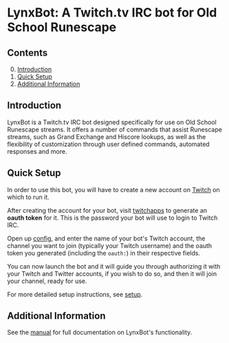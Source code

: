# LynxBot: A Twitch.tv IRC bot for Old School Runescape

## Contents

0. [Introduction](#introduction)
1. [Quick Setup](#quick-setup)
2. [Additional Information](#additional-information)

## Introduction

LynxBot is a Twitch.tv IRC bot designed specifically for use on Old School
Runescape streams. It offers a number of commands that assist Runescape
streams, such as Grand Exchange and Hiscore lookups, as well as the flexibility
of customization through user defined commands, automated responses and more.

## Quick Setup

In order to use this bot, you will have to create a new account on
[Twitch](http://twitch.tv) on which to run it.

After creating the account for your bot, visit
[twitchapps](https://twitchapps.com/tmi) to generate an **oauth token** for it.
This is the password your bot will use to login to Twitch IRC.

Open up [config](/config.txt), and enter the name of your bot's Twitch
account, the channel you want to join (typically your Twitch username) and the
oauth token you generated (including the `oauth:`) in their respective fields.

You can now launch the bot and it will guide you through authorizing it with
your Twitch and Twitter accounts, if you wish to do so, and then it will join
your channel, ready for use.

For more detailed setup instructions, see
[setup](https://frolv.github.io/lynxbot/setup.html).

## Additional Information

See the [manual](https://frolv.github.io/lynxbot/manual/index.html) for full
documentation on LynxBot's functionality.
